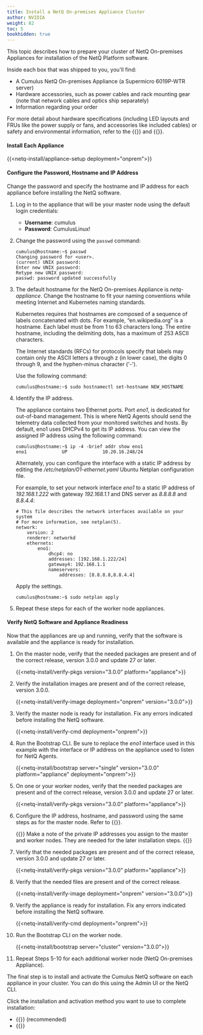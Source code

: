 ```yaml
---
title: Install a NetQ On-premises Appliance Cluster
author: NVIDIA
weight: 82
toc: 5
bookhidden: true
---
```

This topic describes how to prepare your cluster of NetQ On-premises Appliances for installation of the NetQ Platform software.

Inside each box that was shipped to you, you'll find:

- A Cumulus NetQ On-premises Appliance (a Supermicro 6019P-WTR server)
- Hardware accessories, such as power cables and rack mounting gear (note that network cables and optics ship separately)
- Information regarding your order

For more detail about hardware specifications (including LED layouts and FRUs like the power supply or fans, and accessories like included cables) or safety and environmental information, refer to the {{<exlink url="https://www.supermicro.com/manuals/superserver/1U/MNL-1943.pdf" text="user manual">}} and {{<exlink url="https://www.supermicro.com/QuickRefs/superserver/1U/QRG-1943.pdf" text="quick reference guide">}}.

#### Install Each Appliance

{{<netq-install/appliance-setup deployment="onprem">}}

#### Configure the Password, Hostname and IP Address

Change the password and specify the hostname and IP address for each appliance before installing the NetQ software.

1. Log in to the appliance that will be your master node using the default login credentials:

    - **Username**: cumulus
    - **Password**: CumulusLinux!

2. Change the password using the `passwd` command:

    ```
    cumulus@hostname:~$ passwd
    Changing password for <user>.
    (current) UNIX password:
    Enter new UNIX password:
    Retype new UNIX password:
    passwd: password updated successfully
    ```

3. The default hostname for the NetQ On-premises Appliance is *netq-appliance*. Change the hostname to fit your naming conventions while meeting Internet and Kubernetes naming standards.

    Kubernetes requires that hostnames are composed of a sequence of labels concatenated with dots. For example, “en.wikipedia.org” is a hostname. Each label must be from 1 to 63 characters long. The entire hostname, including the delimiting dots, has a maximum of 253 ASCII characters.

    The Internet standards (RFCs) for protocols specify that labels may contain only the ASCII letters a through z (in lower case), the digits 0 through 9, and the hyphen-minus character ('-').

    Use the following command:

    ```
    cumulus@hostname:~$ sudo hostnamectl set-hostname NEW_HOSTNAME
    ```

4. Identify the IP address.

    The appliance contains two Ethernet ports. Port *eno1*, is dedicated for out-of-band management. This is where NetQ Agents should send the telemetry data collected from your monitored switches and hosts. By default, eno1 uses DHCPv4 to get its IP address. You can view the assigned IP address using the following command:

    ```
    cumulus@hostname:~$ ip -4 -brief addr show eno1
    eno1             UP             10.20.16.248/24
    ```

    Alternately, you can configure the interface with a static IP address by editing the */etc/netplan/01-ethernet.yaml* Ubuntu Netplan configuration file.

    For example, to set your network interface *eno1* to a static IP address of *192.168.1.222* with gateway *192.168.1.1* and DNS server as *8.8.8.8* and *8.8.4.4*:

    ```
    # This file describes the network interfaces available on your system
    # For more information, see netplan(5).
    network:
        version: 2
        renderer: networkd
        ethernets:
            eno1:
                dhcp4: no
                addresses: [192.168.1.222/24]
                gateway4: 192.168.1.1
                nameservers:
                    addresses: [8.8.8.8,8.8.4.4]
    ```

    Apply the settings.

    ```
    cumulus@hostname:~$ sudo netplan apply
    ```

5. Repeat these steps for each of the worker node appliances.

#### Verify NetQ Software and Appliance Readiness

Now that the appliances are up and running, verify that the software is available and the appliance is ready for installation.

1. On the master node, verify that the needed packages are present and of the correct release, version 3.0.0 and update 27 or later.

    {{<netq-install/verify-pkgs version="3.0.0" platform="appliance">}}

2. Verify the installation images are present and of the correct release, version 3.0.0.

    {{<netq-install/verify-image deployment="onprem" version="3.0.0">}}

3. Verify the master node is ready for installation. Fix any errors indicated before installing the NetQ software.

    {{<netq-install/verify-cmd deployment="onprem">}}

4. Run the Bootstrap CLI. Be sure to replace the *eno1* interface used in this example with the interface or IP address on the appliance used to listen for NetQ Agents.

    {{<netq-install/bootstrap server="single" version="3.0.0" platform="appliance" deployment="onprem">}}

5. On one or your worker nodes, verify that the needed packages are present and of the correct release, version 3.0.0 and update 27 or later.

    {{<netq-install/verify-pkgs version="3.0.0" platform="appliance">}}

6. Configure the IP address, hostname, and password using the same steps as for the master node. Refer to {{<link title="#NetQ-Appliance-Setup-clstr-op" text="Configure the Password, Hostname and IP Address">}}.

    {{<notice note>}}
Make a note of the private IP addresses you assign to the master and worker nodes. They are needed for the later installation steps.
    {{</notice>}}

7. Verify that the needed packages are present and of the correct release, version 3.0.0 and update 27 or later.

    {{<netq-install/verify-pkgs version="3.0.0" platform="appliance">}}

8. Verify that the needed files are present and of the correct release.

    {{<netq-install/verify-image deployment="onprem" version="3.0.0">}}

9. Verify the appliance is ready for installation. Fix any errors indicated before installing the NetQ software.

    {{<netq-install/verify-cmd deployment="onprem">}}

10. Run the Bootstrap CLI on the worker node.

    {{<netq-install/bootstrap server="cluster" version="3.0.0">}}

11. Repeat Steps 5-10 for each additional worker node (NetQ On-premises Appliance).

The final step is to install and activate the Cumulus NetQ software on each appliance in your cluster.  You can do this using the Admin UI or the NetQ CLI.

Click the installation and activation method you want to use to complete installation:

- {{<link title="Install NetQ Using the Admin UI" text="Use the Admin UI">}} (recommended)
- {{<link title="Install NetQ Using the CLI" text="Use the CLI">}}